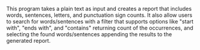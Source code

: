 This program takes a plain text as input and creates a report that includes words, sentences, letters, and punctuation sign counts. It also allow users to search for words/sentences with a filter that supports options like "start with", "ends with", and "contains" returning count of the occurrences, and selecting the found words/sentences appending the results to the generated report.
